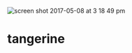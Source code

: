 ![screen shot 2017-05-08 at 3 18 49 pm](https://cloud.githubusercontent.com/assets/20784807/25828124/6baf6ac8-3403-11e7-8d93-028e56387752.png)
# tangerine
